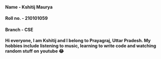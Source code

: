 #### Name - Kshitij Maurya ####
#### Roll no. - 210101059 ####
#### Branch - CSE ####

**Hi everyone, I am Kshitij and I belong to Prayagraj, Uttar Pradesh. My hobbies include listening to music, learning to write code and watching random stuff on youtube :joy:**
